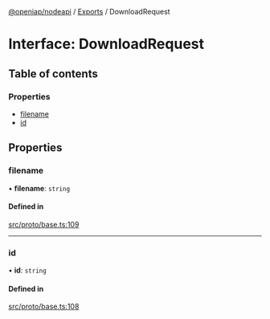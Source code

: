[@openiap/nodeapi](../README.md) / [Exports](../modules.md) / DownloadRequest

# Interface: DownloadRequest

## Table of contents

### Properties

- [filename](DownloadRequest.md#filename)
- [id](DownloadRequest.md#id)

## Properties

### filename

• **filename**: `string`

#### Defined in

[src/proto/base.ts:109](https://github.com/openiap/nodeapi/blob/a6b5438/src/proto/base.ts#L109)

___

### id

• **id**: `string`

#### Defined in

[src/proto/base.ts:108](https://github.com/openiap/nodeapi/blob/a6b5438/src/proto/base.ts#L108)
